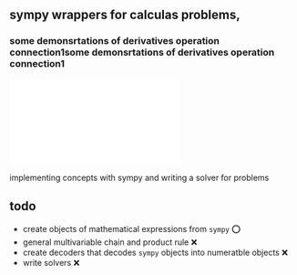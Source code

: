 sympy wrappers for calculas problems, 
----
### some demonsrtations of derivatives operation connection1some demonsrtations of derivatives operation connection1
![image](./main.pdf)

implementing concepts with sympy and writing a solver for problems

todo
----

- create objects of mathematical expressions from `sympy`  :o:
- general multivariable chain and product rule :x:
- create decoders that decodes `sympy` objects into numeratble objects :x:
- write solvers :x:



